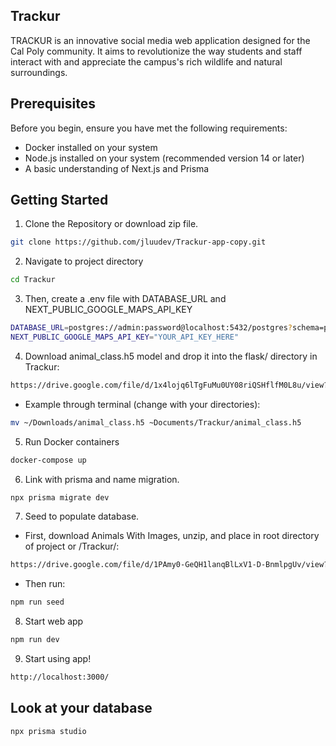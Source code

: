 ## Trackur

TRACKUR is an innovative social media web application designed for the Cal Poly community. It aims to revolutionize the way students and staff interact with and appreciate the campus's rich wildlife and natural surroundings.

## Prerequisites

Before you begin, ensure you have met the following requirements:
- Docker installed on your system
- Node.js installed on your system (recommended version 14 or later)
- A basic understanding of Next.js and Prisma


## Getting Started

1. Clone the Repository or download zip file.

```bash
git clone https://github.com/jluudev/Trackur-app-copy.git
```

2. Navigate to project directory
```bash
cd Trackur
```
3. Then, create a .env file with DATABASE_URL and NEXT_PUBLIC_GOOGLE_MAPS_API_KEY
```bash
DATABASE_URL=postgres://admin:password@localhost:5432/postgres?schema=public
NEXT_PUBLIC_GOOGLE_MAPS_API_KEY="YOUR_API_KEY_HERE"
```

4. Download animal_class.h5 model and drop it into the flask/ directory in Trackur:
```bash
https://drive.google.com/file/d/1x4lojq6lTgFuMu0UY08riQSHflfM0L8u/view?usp=sharing
```
- Example through terminal (change with your directories):
```bash
mv ~/Downloads/animal_class.h5 ~Documents/Trackur/animal_class.h5
```

5. Run Docker containers
```bash
docker-compose up
```

6. Link with prisma and name migration.
```bash
npx prisma migrate dev
```

7. Seed to populate database.
- First, download Animals With Images, unzip, and place in root directory of project or /Trackur/:
```bash
https://drive.google.com/file/d/1PAmy0-GeQH1lanqBlLxV1-D-BnmlpgUv/view?usp=sharing
```
- Then run:
```bash
npm run seed
```

8. Start web app
```bash
npm run dev
```

9. Start using app!
```bash
http://localhost:3000/
```

## Look at your database

```bash
npx prisma studio
```


